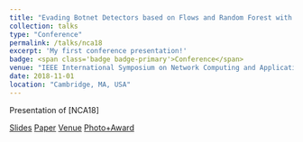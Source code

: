 ```yaml
---
title: "Evading Botnet Detectors based on Flows and Random Forest with Adversarial Samples"
collection: talks
type: "Conference"
permalink: /talks/nca18
excerpt: 'My first conference presentation!'
badge: <span class='badge badge-primary'>Conference</span> 
venue: "IEEE International Symposium on Network Computing and Applications"
date: 2018-11-01
location: "Cambridge, MA, USA"
---
```

 
Presentation of [NCA18]

<a class="btn btn-outline-primary my-1 mr-1 btn-sm" href="https://gioapru.github.io/files/papers/nca18/nca18_slides.pdf" target="_blank" rel="noopener">Slides</a>
<a class="btn btn-outline-primary my-1 mr-1 btn-sm" href="https://gioapru.github.io/publications/nca18" target="_blank" rel="noopener">Paper</a>
<a class="btn btn-outline-primary my-1 mr-1 btn-sm" href="https://www.nca-ieee.org/2018/conference_program.html" target="_blank" rel="noopener">Venue</a>
<a class="btn btn-outline-primary my-1 mr-1 btn-sm" href="https://gioapru.github.io/files/images/nca18_award.jpg" target="_blank" rel="noopener">Photo+Award</a>